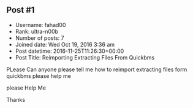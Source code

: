 ## Post #1
- Username: fahad00
- Rank: ultra-n00b
- Number of posts: 7
- Joined date: Wed Oct 19, 2016 3:36 am
- Post datetime: 2016-11-25T11:26:30+00:00
- Post Title: Reimporting Extracting Files From Quickbms

PLease Can anyone please tell me how to reimport extracting files form quickbms please help me 

  please Help Me


   Thanks

